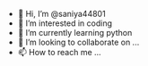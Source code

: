 - 👋 Hi, I’m @saniya44801
- 👀 I’m interested in coding 
- 🌱 I’m currently learning python
- 💞️ I’m looking to collaborate on ...
- 📫 How to reach me ...
  
  

<!---
saniya44801/saniya44801 is a ✨ special ✨ repository because its `README.md` (this file) appears on your GitHub profile.
You can click the Preview link to take a look at your changes.
--->
